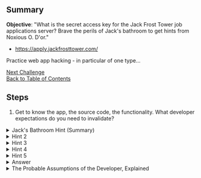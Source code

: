 ## Summary
**Objective**: "What is the secret access key for the Jack Frost Tower job applications server? Brave the perils of Jack's bathroom to get hints from Noxious O. D'or."
- https://apply.jackfrosttower.com/

Practice web app hacking - in particular of one type...

[Next Challenge](11%20-%20Customer%20Complaint%20Analysis.md)\
[Back to Table of Contents](https://github.com/minispooner/SANS_KringleCon_2021_Walkthrough/blob/main/README.md)

## Steps
1. Get to know the app, the source code, the functionality. What developer expectations do you need to invalidate?

<details>
  <summary>Jack's Bathroom Hint (Summary)</summary>
There's a bonus training terminal in Jacks bathroom that teaches you about cloud provider metadata IP and endpoint (https://docs.aws.amazon.com/AWSEC2/latest/UserGuide/instancedata-data-retrieval.html). Go there for practice and learning, else take this hint ;)
</details>

<details>
  <summary>Hint 2</summary>
  Based on my previous hint and assuming you've easily found the only page in the web app that has any functionality, it's pretty clear where and what you'll be hacking. You'll attempt SSRF in the Apply form in order to obtain the AWS Secret Key from the cloud IP/metadata service. The user-supplied target destination, aka injection point, is clearly the "URL to your public NLBI report" field. But how to see the response data?...
</details>

<details>
  <summary>Hint 3</summary>
  After submitting your payloaded form, take a close look at the HTTP Response and see if anything is a direct result of your form submission. Something's fishy here. Look REAL close and you'll know what comes next. Think through what the backend may be doing with your form submission - between the two fields your working with.
</details>

<details>
  <summary>Hint 4</summary>
  The backend appears to be creating and referencing a new image file based on your given name. But you didn't provide an image, right? So where are they getting that "image" content data from? Think through what the developers may have intended. Remember, we know this is SSRF, so part of the web app logic (data retreival) is dependent on user-supplied data.
</details>

<details>
  <summary>Hint 5</summary>
  If using a browser, you'll see your image request call returns 200 Success but doesn't load anything (Firefox claims it "cannot be displayed because it contains errors"). That's because it's not renderable image data...Try using curl to view the raw HTTP artifact response data. You probably won't see this image loading failure in BurpSuite or using curl unless you've changed some default settings etc. 
</details>

<details>
  <summary>Answer</summary>
  Submit the form with:
  
  "Name" = whatever
  
  "URL to your public NLBI report" = "http://169.254.169.254/latest/meta-data/"
  
  Curl your image URL and you'll be able to see the SSRF result. The curl result will display 2 dirs (be careful to not overlook any results), so you now know which dir to append to your SSRF injection. Repeat the SSRF call and the append a few times until you find the AWS secret key.
</details>

<details>
  <summary>The Probable Assumptions of the Developer, Explained</summary>
  It's likely that the developer expected to have the web app make an API call to the NPPD site (http://nppd.northpolechristmastown.com/NLBI/YourReportIdGoesHere) in order to retrieve an image of you and save that result as your name.jpg. The developer forgot to restrict that NPPD URL input field, thus we are able to instead call the metadata service and set that response as our image file. So when we read the image file, we see the SSRF response. We loop over this, submitting the form about 4 times, but each time, updating the SSRF URL based on the previous HTTP Response (which dir to SSRF into next).
</details>
